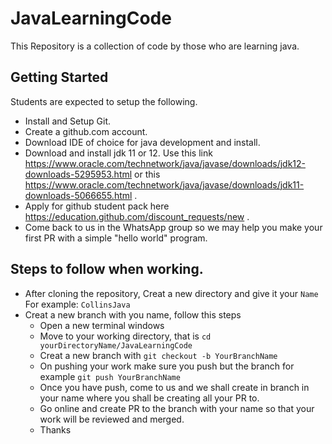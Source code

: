 # JavaLearningCode
This Repository is a collection of code by those who are learning java.

## Getting Started
Students are expected to setup the following.
- Install and Setup Git.
- Create a github.com account.
- Download IDE of choice for java development and install.
- Download and install jdk 11 or 12. Use this link https://www.oracle.com/technetwork/java/javase/downloads/jdk12-downloads-5295953.html
  or this https://www.oracle.com/technetwork/java/javase/downloads/jdk11-downloads-5066655.html .
- Apply for github student pack here https://education.github.com/discount_requests/new .
- Come back to us in the WhatsApp group so we may help you make your first PR with a simple "hello world" program.

## Steps to follow when working.
- After cloning the repository, Creat a new directory and give it your `Name` For example: `CollinsJava`
- Creat a new branch with you name, follow this steps
  * Open a new terminal windows 
  * Move to your working directory, that is `cd yourDirectoryName/JavaLearningCode` 
  * Creat a new branch with `git checkout -b YourBranchName`
  * On pushing your work make sure you push but the branch for example `git push YourBranchName`
  * Once you have push, come to us and we shall create in branch in your name where you shall be creating all your PR to.
  * Go online and create PR to the branch with your name so that your work will be reviewed and merged.
  * Thanks
